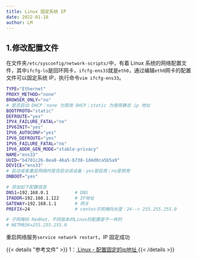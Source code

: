 ```yaml
---
title: Linux 固定系统 IP
date: 2022-01-16
author: LM
---
```


## 1.修改配置文件

在文件夹`/etc/sysconfig/network-scripts/`中，有着 Linux 系统的网络配置文件，其中`ifcfg-lo`是回环网卡，`ifcfg-ens33`就是`eth0`，通过编辑`eth0`网卡的配置文件可以固定系统 IP，执行命令`vim ifcfg-ens33`。

```bash
TYPE="Ethernet"
PROXY_METHOD="none"
BROWSER_ONLY="no"
# 是否启动 DHCP：none 为禁用 DHCP；static 为使用静态 ip 地址
BOOTPROTO="static"
DEFROUTE="yes"
IPV4_FAILURE_FATAL="no"
IPV6INIT="yes"
IPV6_AUTOCONF="yes"
IPV6_DEFROUTE="yes"
IPV6_FAILURE_FATAL="no"
IPV6_ADDR_GEN_MODE="stable-privacy"
NAME="ens33"
UUID="b4701c26-8ea8-46a5-b738-1d4d0ca5b5a9"
DEVICE="ens33"  
# 启动或者重启网络时是否启动该设备：yes是启用；no是禁用
ONBOOT="yes"

# 添加如下配置信息
DNS1=192.168.0.1          # DNS
IPADDR=192.168.1.122      # IP地址
GATEWAY=192.168.1.1       # 网关
PREFIX=24                 # centos子网掩码长度：24--> 255.255.255.0    

# 子网掩码 RedHat，不同版本的Linux的配置是不一样的 
# NETMASK=255.255.255.0 
```

重启网络服务`service network restart`，IP 固定成功

{{< details "参考文件" >}} 
1：[ Linux - 配置固定的ip地址 ](https://zhuanlan.zhihu.com/p/54512739)
{{< /details >}}